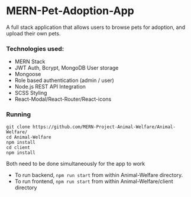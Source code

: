 # MERN-Pet-Adoption-App
A full stack application that allows users to browse pets for adoption, and upload their own pets.
### Technologies used:
- MERN Stack
- JWT Auth, Bcrypt, MongoDB User storage
- Mongoose
- Role based authentication (admin / user)
- Node.js REST API Integration
- SCSS Styling
- React-Modal/React-Router/React-icons

### Running
```console
git clone https://github.com/MERN-Project-Animal-Welfare/Animal-Welfare/
cd Animal-Welfare
npm install
cd client
npm install
```

Both need to be done simultaneously for the app to work
- To run backend, `npm run start` from within Animal-Welfare directory.
- To run frontend, `npm run start` from within Animal-Welfare/client directory

